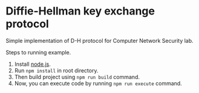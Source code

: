 # Diffie-Hellman key exchange protocol
Simple implementation of D-H protocol for Computer Network Security lab.

Steps to running example.
1. Install [node.js](https://nodejs.org/en/).
2. Run `npm install` in root directory.
3. Then build project using `npm run build` command.
4. Now, you can execute code by running `npm run execute` command.